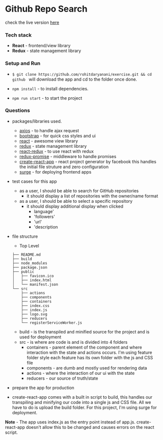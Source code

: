 # Github Repo Search

check the live version [here](http://rohit-github.surge.sh/)

### Tech stack

- **React** -  frontend/view library
- **Redux** -  state management library

### Setup and Run

- `$ git clone https://github.com/rohitdaryanani/exercise.git && cd github ` will download the app and cd to the folder once done.

- `npm install` - to install dependencies.

- `npm run start` - to start the project


### Questions

- packages/libraries used.
  - [axios](https://github.com/mzabriskie/axios) - to handle ajax request
  - [bootstrap](https://v4-alpha.getbootstrap.com/) - for quick css styles and ui
  - [react](https://facebook.github.io/react/) - awesome view library
  - [redux](http://redux.js.org/) - state management library
  - [react-redux](https://github.com/reactjs/react-redux) - to use react with redux
  - [redux-promise](https://www.npmjs.com/package/redux-promise) - middleware to handle promises
  - [create-react-app](https://github.com/facebookincubator/create-react-app) - react project generator by facebook this handles the initial file struture and zero configuration
  - [surge](https://surge.sh/) - for deploying frontend apps

- test cases for this app
  - as a user, I should be able to search for GitHub repositories
    - it should display a list of repositories with the owner/name format
  - as a user, I should be able to select a specific repository
    - it should display additional display when clicked
      - language'
      - 'followers'
      - 'url'
      - 'description

- file structure 

  - Top Level
  ```
  ├── README.md
  ├── build
  ├── node_modules
  ├── package.json
  ├── public
  │   ├── favicon.ico
  │   ├── index.html
  │   └── manifest.json
  └── src
      ├── actions
      ├── components
      ├── containers
      ├── index.css
      ├── index.js
      ├── logo.svg
      ├── reducers
      └── registerServiceWorker.js
  ```
  - build - is the transpiled and minified source for the project and is used for deployment
  - src - is where are code is and is divided into 4 folders
    - containers - parent element of the component and where interaction with the state and actions occurs. I'm using feature folder style each feature has its own folder with the js and CSS file
    - components - are dumb and mostly used for rendering data
    - actions - where the interaction of our ui with the state
    - reducers - our source of truth/state

 - prepare the app for production
  - create-react-app comes with a built in script to build, this handles our transpiling and minifying our code into a single js and CSS file. All we have to do is upload the build folder.
  For this project, I'm using surge for deployment.

   **Note** - The app uses index.js as the entry point instead of app.js. create-react-app doesn't allow this to be changed and causes errors on the react script.